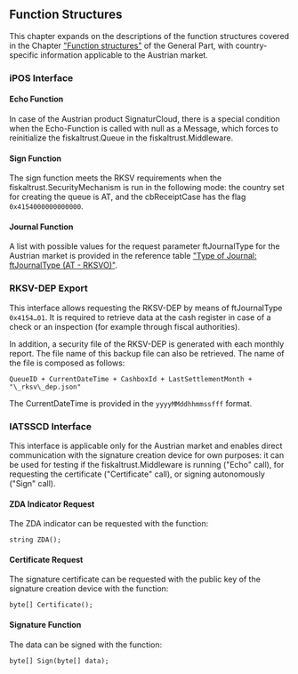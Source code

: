 ## Function Structures

This chapter expands on the descriptions of the function structures covered in the Chapter ["Function structures"](../../general/function-structures/function-structures.md) of the General Part, with country-specific information applicable to the Austrian market.

### iPOS Interface

#### Echo Function

In case of the Austrian product SignaturCloud, there is a special condition when the Echo-Function is called with null as a Message, which forces to reinitialize the fiskaltrust.Queue in the fiskaltrust.Middleware.

#### Sign Function

The sign function meets the RKSV requirements when the fiskaltrust.SecurityMechanism is run in the following mode: the country set for creating the queue is AT, and the cbReceiptCase has the flag `0x4154000000000000`.

#### Journal Function

A list with possible values for the request parameter ftJournalType for the Austrian market is provided in the reference table ["Type of Journal: ftJournalType (AT - RKSVO)"](../reference-tables/reference-tables.md#t-type-of-journal-ftjournaltype-190).

### RKSV-DEP Export

This interface allows requesting the RKSV-DEP by means of ftJournalType `0x4154…01`. It is required to retrieve data at the cash register in case of a check or an inspection (for example through fiscal authorities).

In addition, a security file of the RKSV-DEP is generated with each monthly report. The file name of this backup file can also be retrieved. The name of the file is composed as follows:

`QueueID + CurrentDateTime + CashboxId + LastSettlementMonth + "\_rksv\_dep.json"`

The CurrentDateTime is provided in the `yyyyMMddhhmmssfff` format.

### IATSSCD Interface

This interface is applicable only for the Austrian market and enables direct communication with the signature creation device for own purposes: it can be used for testing if the fiskaltrust.Middleware is running ("Echo" call), for requesting the certificate ("Certificate" call), or signing autonomously ("Sign" call).

#### ZDA Indicator Request

The ZDA indicator can be requested with the function:

`string ZDA();`

#### Certificate Request

The signature certificate can be requested with the public key of the signature creation device with the function:

`byte[] Certificate();`

#### Signature Function

The data can be signed with the function:

`byte[] Sign(byte[] data);`
